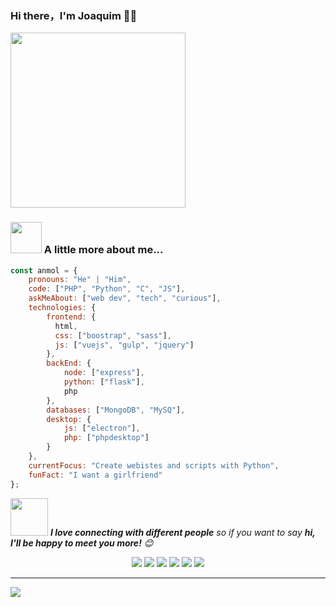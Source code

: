 ### Hi there，I'm Joaquim 🙋‍♂️

<div>
  <a href="https://hacoha.github.io" target="_blank"><img src="https://media.giphy.com/media/Vuw9m5wXviFIQ/source.gif" width="280" height="auto" /></a>
</div>

### <img src="https://media.giphy.com/media/VgCDAzcKvsR6OM0uWg/giphy.gif" width="50"> A little more about me...  

```javascript
const anmol = {
    pronouns: "He" | "Him",
    code: ["PHP", "Python", "C", "JS"],
    askMeAbout: ["web dev", "tech", "curious"],
    technologies: {
        frontend: {
          html,
          css: ["boostrap", "sass"],
          js: ["vuejs", "gulp", "jquery"]
        },
        backEnd: {
            node: ["express"],
            python: ["flask"],
            php
        },
        databases: ["MongoDB", "MySQ"],
        desktop: {
            js: ["electron"],
            php: ["phpdesktop"]
        }
    },
    currentFocus: "Create webistes and scripts with Python",
    funFact: "I want a girlfriend"
};
```

<img src="https://media.giphy.com/media/LnQjpWaON8nhr21vNW/giphy.gif" width="60"> <em><b>I love connecting with different people</b> so if you want to say <b>hi, I'll be happy to meet you more!</b> 😊</em>

<p align="center">
  <a href="https://medium.com/catumua"><img src="https://img.shields.io/badge/_-Medium-292e33?style=flat-square&logo=Medium&logoColor=fff"></a>
  <a href="https://www.facebook.com/100025057463273"><img src="https://img.shields.io/badge/_-Facebook-292e33?style=flat-square&logo=Facebook&logoColor=fff"></a>
  <a href="https://twitter.com/catumua_"><img src="https://img.shields.io/badge/_-Twitter-292e33?style=flat-square&logo=twitter&logoColor=fff"></a>
  <a href="https://instagram.com/catumua_"><img src="https://img.shields.io/badge/_-Instagram-292e33?style=flat-square&logo=instagram&logoColor=fff"></a>
  <a href="https://pangolano.github.io"><img src="https://img.shields.io/badge/_-Blog-292e33?style=flat-square&logo=globe&logoColor=fff"></a>
  <a href="https://pt.stackoverflow.com/users/218471/joa-roque"><img src="https://img.shields.io/badge/_-Stackoverflow-292e33?style=flat-square&logo=stackoverflow&logoColor=fff"></a>
  
</p>

---

![](https://visitor-badge.glitch.me/badge?page_id=hacoa.hacoa)
